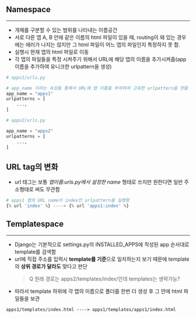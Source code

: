 ## Namespace

---

- 개체를 구분할 수 있는 범위를 나타내는 이름공간
- 서로 다른 앱 A, B 안에 같은 이름의 html 파일이 있을 때, routing이 돼 있는 경우에는 에러가 나지는 않지만 그 html 파일이 어느 앱의 파일인지 특정하지 못 함.
- 실행시 현재 앱의 html 파일로 이동
- 각 앱의 파일들을 특정 시켜주기 위해서 URL에 해당 앱의 이름을 추가시켜줌(app이름을 추가하여 유니크한 urlpattern을 생성)

```python
# apps1/urls.py

# app_name 이라는 속성을 통해서 URL에 앱 이름을 부여하여 고유한 urlpattern을 만듦
app_name = "apps1"
urlpatterns = [
    ...,
]
```

```python
# apps2/urls.py

app_name = "apps2"
urlpatterns = [
    ...,
]
```

## URL tag의 변화

- url 태그는 보통 _앱이름:urls.py에서 설정한 name_ 형태로 쓰지만 원한다면 일반 주소형태로 써도 무관함

```python
# apps1 앱의 URL name이 index인 urlpattern을 실행함
{% url 'index' %} ----> {% url 'apps1:index' %}
```

## Templatespace

---

- Django는 기본적으로 settings.py의 INSTALLED_APPS에 작성된 app 순서대로 template를 검색함
- url에 직접 주소를 입력시 **template를 기준**으로 일치하는지 보기 때문에 template의 **상위 경로가 달라도** 맞다고 판단
  > Q 원래 경로는 apps2/templates/index/인데 templates는 생략가능?
- 따라서 template 하위에 각 앱의 이름으로 폴더를 한번 더 생성 후 그 안에 html 파일들을 보관

```
apps1/templates/index.html ----> apps1/templates/apps1/index.html
```
